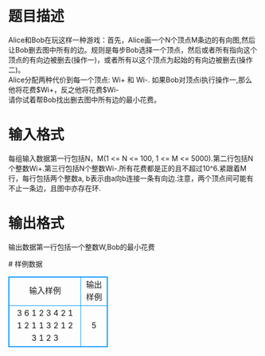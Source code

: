 # 

 
 # 题目描述 
<p>
Alice和Bob在玩这样一种游戏：首先，Alice画一个N个顶点M条边的有向图,然后让Bob删去图中所有的边。规则是每步Bob选择一个顶点，然后或者所有指向这个顶点的有向边被删去(操作一)，或者所有以这个顶点为起始的有向边被删去(操作二)。<br>Alice分配两种代价到每一个顶点: Wi+ 和 Wi-. 如果Bob对顶点i执行操作一,那么他将花费$Wi+，反之他将花费$Wi-<br>请你试着帮Bob找出删去图中所有边的最小花费。<br></p> 

 
 # 输入格式 
<p>
每组输入数据第一行包括N，M(1 <= N <= 100, 1 <= M <= 5000).第二行包括N个整数Wi+.第三行包括N个整数Wi-.所有花费都是正的且不超过10^6.紧跟着M行，每行包括两个整数a, b表示由a向b连接一条有向边.注意，两个顶点间可能有不止一条边，且图中亦存在环.<br></p> 

 
 # 输出格式 
<p>
输出数据第一行包括一个整数W,Bob的最小花费</p> 
# 样例数据
<style>
        table,table tr th, table tr td { border:1px solid #0094ff; }
        table { width: 200px; min-height: 25px; line-height: 25px; text-align: center; border-collapse: collapse;}   
    </style>
<table>
	<tr>
		<td>输入样例</td>
		<td>输出样例</td>
	</tr>
<tr><td>3 6
1 2 3
4 2 1
1 2
1 1
3 2
1 2
3 1
2 3
</td><td>5</td></tr></table>
